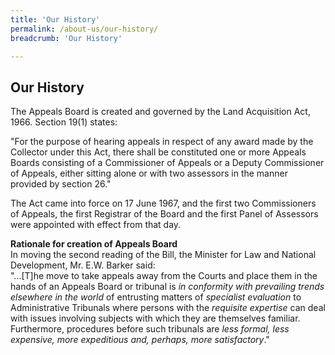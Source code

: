 ```yaml
---
title: 'Our History'
permalink: /about-us/our-history/
breadcrumb: 'Our History'

---
```



Our History
---
The Appeals Board is created and governed by the Land Acquisition Act, 1966. Section 19(1) states:


"For the purpose of hearing appeals in respect of any award made by the Collector under this Act, there shall be constituted one or more Appeals Boards consisting of a Commissioner of Appeals or a Deputy Commissioner of Appeals, either sitting alone or with two assessors in the manner provided by section 26."


The Act came into force on 17 June 1967, and the first two Commissioners of Appeals, the first Registrar of the Board and the first Panel of Assessors were appointed with effect from that day.

**Rationale for creation of Appeals Board**<br>
In moving the second reading of the Bill, the Minister for Law and National Development, Mr. E.W. Barker said:<br> 
"...[T]he move to take appeals away from the Courts and place them in the hands of an Appeals Board or tribunal is *in conformity with prevailing trends elsewhere in the world* of entrusting matters of *specialist evaluation* to Administrative Tribunals where persons with the *requisite expertise* can deal with issues involving subjects with which they are themselves familiar. Furthermore, procedures before such tribunals are *less formal, less expensive, more expeditious and, perhaps, more satisfactory*."
